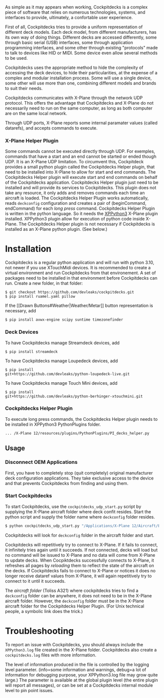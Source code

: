 As simple as it may appears when working, Cockpitdecks is a complex piece of software that relies on numerous technologies, systems, and interfaces to provide, ultimately, a confortable user experience.

First of all, Cockpitdecks tries to provide a uniform representation of different deck models. Each deck model, from different manufacturers, has its own way of doing things. Different decks are accessed differently, some through basic serial (USB) interfaces, some through application programming interfaces, and some other through existing "protocols" made to talk to devices like HID or MIDI. Some device even allow several methods to be used.

Cockpitdecks uses the appropriate method to hide the complexity of accessing the deck devices, to hide their particularities, at the expense of a complex and modular installation process. Some will use a single device, some other will use more than one, combining different models and brands to suit their needs.

Cockpitdecks communicates with X-Plane through the network UDP protocol. This offers the advantage that Cockpitdecks and X-Plane do not necessarily need to run on the same computer, as long as both computer are on the same local network.

Through UDP ports, X-Plane reports some internal paramater values (called datarefs), and accepts commands to execute.

### X-Plane Helper Plugin
Some commands cannot be executed directly through UDP. For exemples, commands that have a start and an end cannot be started or ended though UDP. It is an X-Plane UDP limitation.
To circumvent this, Cockpitdeck provides a small python plugin called the Cockpitdecks Helper plugin, that need to be installed into X-Plane to allow for start and end commands. The Cockpitdecks Helper plugin will execute start and end commands on behalf of the Cockpitdecks application. Cockpitdecks Helper plugin just need to be installed and will provide its services to Cockpitdecks. This plugin does not take any resource, it only adds and removes commands each time an aircraft is loaded.
The Cockpitdecks Helper Plugin works automatically, reads `deckconfig` configuration and creates a pair of (beginCommand, endCommand) for each *long press* command.
Cockpitdecks Helper Plugin is written in the python language. So it needs the [XPPython3](https://xppython3.readthedocs.io/) X-Plane plugin installed. XPPython3 plugin allow for execution of python code inside X-Plane.
The Cockpitdecks Helper plugin is not necessary if Cockpitdecks is installed as an X-Plane python plugin. (See below.)

# Installation

Cockpitdecks is a regular python application and will run with python 3.10, not newer if you use XTouchMidi devices.
It is recommended to create a virtual environment and run Cockpitdecks from that environement. A set of packages need to be installed in that environment before Cockpitdecks can run. Create a new folder, in that folder:

```shell
$ git checkout https://github.com/devleaks/cockpitdecks.git
$ pip install ruamel.yaml pillow
```

If the [[Drawn Buttons#Weather|Weather/Metar]] button representation is necessary, add
```
$ pip install avwx-engine scipy suntime timezonefinder
```

### Deck Devices

To have Cockpitdecks manage Streamdeck devices, add
```
$ pip install streamdeck
```

To have Cockpitdecks manage Loupedeck devices, add
```
$ pip install
git+https://github.com/devleaks/python-loupedeck-live.git
```

To have Cockpitdecks manage Touch Mini devices, add
```
$ pip install
git+https://github.com/devleaks/python-berhinger-xtouchmini.git
```
 

### Cockpitdecks Helper Plugin
To execute long press commands, the Cockpitdecks Helper plugin needs to be installed in XPPython3 PythonPlugins folder.

```
... /X-Plane 12/resources/plugins/PythonPlugins/PI_decks_helper.py
```

## Usage

### Disconnect OEM Applications

First, you have to completely stop (quit completely) original manufacturer deck configuration applications. They take exclusive access to the device and that prevents Cockpitdecks from finding and using them.

### Start Cockpitdecks

To start Cockpitdecks, use the `cockpitdecks_udp_start.py` script by supplying the X-Plane aircraft folder where deck confit resides. Start the python script and supply the folder name where `deckconfig` folder resides.

```sh
$ python cockpitdecks_udp_start.py "/Applications/X-Plane 12/Aircraft/Extra Aircraft/Toliss A321"
```

Cockpitdecks will look for `deckconfig` folder in the aircraft folder and start.

Cockpitdecks will repetitively try to connect to X-Plane. If it fails to connect, it infinitely tries again until it succeeds. If not connected, decks will load but no command will be issued to X-Plane and no data will come from X-Plane to update decks.
When Cocpiktdecks successfully connects to X-Plane, it refreshes all pages by *reloading* them to reflect the state of the aircraft on the decks.
If Cockpitdecks fails to connect to X-Plane or notices it does no longer receive dataref values from X-Plane, it will again repetitively try to connect to it until it succeeds.

The *aircraft folder* (Toliss A321) where cockpitdecks tries to find a `deckconfig` folder can be anywhere, it does not need to be in the X-Plane aircraft folder. However, the `deckconfig` folder must be in the X-Plane aircraft folder for the Cockpitdecks Helper Plugin. (For Unix technical people, a symbolic link does the trick.)

# Troubleshooting

To report an issue with Cockpitdecks, you should always include the `XPPython3.log` file created in the X-Plane folder. Cockpitdecks also create a `cockpitdecks.log` files with more information.

The level of information produced in the file is controlled by the logging level parameter. (info=some information and warnings, debug=a lot of information for debugging purpose, your XPPython3.log file may grow quite large.) The parameter is available at the global plugin level (the entire plugin will report all messages), or can be set at a Cockpitdecks internal module level to pin point issues.